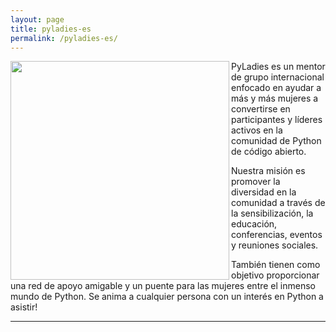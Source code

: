 ```yaml
---
layout: page
title: pyladies-es
permalink: /pyladies-es/
---
```

<img src="{{ site.baseurl }}/img/menina.png" height="350" width="350" align="left"/>

<p> PyLadies es un mentor de grupo internacional enfocado en ayudar a más y más mujeres a convertirse en participantes y líderes activos en la comunidad de Python de código abierto.
<p> Nuestra misión es promover la diversidad en la comunidad a través de la sensibilización, la educación, conferencias, eventos y reuniones sociales. </p>
<p>
También tienen como objetivo proporcionar una red de apoyo amigable y un puente para las mujeres entre el inmenso mundo de Python. Se anima a cualquier persona con un interés en Python a asistir! </p>
<hr>

<span class="contacticon center">
  <a href="mailto:mendoza@pyladies.com"><i class="fa fa-envelope-square"></i></a>
  <a href="https://github.com/PyladiesMendoza" target="_blank"><i class="fa fa-github-square"></i></a>
  <a href="https://twitter.com/pyladies_mendoza" target="_blank"><i class="fa fa-twitter-square"></i></a>
  <a href="https://www.facebook.com/pyladiesmendoza/" target="_blank"><i class="fa fa-facebook-square"></i></a>
</span>